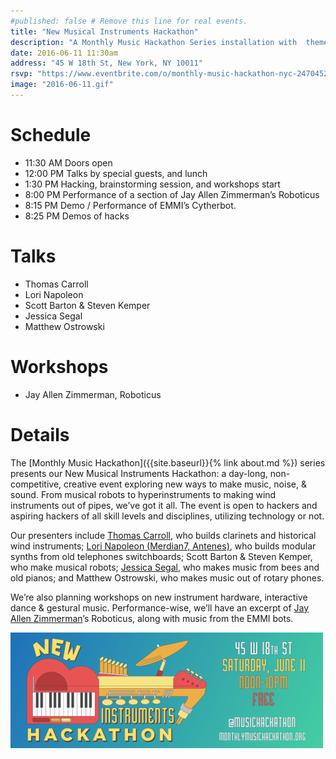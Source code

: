 ```yaml
---
#published: false # Remove this line for real events.
title: "New Musical Instruments Hackathon"
description: "A Monthly Music Hackathon Series installation with  theme 'new musical instruments'."
date: 2016-06-11 11:30am
address: "45 W 18th St, New York, NY 10011"
rsvp: "https://www.eventbrite.com/o/monthly-music-hackathon-nyc-2470452960"
image: "2016-06-11.gif"
---
```


# Schedule

- 11:30 AM Doors open
- 12:00 PM Talks by special guests, and lunch
- 1:30 PM Hacking, brainstorming session, and workshops start
- 8:00 PM Performance of a section of Jay Allen Zimmerman’s Roboticus
- 8:15 PM Demo / Performance of EMMI’s Cytherbot.
- 8:25 PM Demos of hacks

# Talks

- Thomas Carroll
- Lori Napoleon
- Scott Barton & Steven Kemper
- Jessica Segal
- Matthew Ostrowski

# Workshops

- Jay Allen Zimmerman, Roboticus

# Details
The [Monthly Music Hackathon]({{site.baseurl}}{% link about.md %}) series presents our New Musical Instruments Hackathon:  a day-long, non-competitive, creative event exploring new ways to make music, noise, & sound.  From musical robots to hyperinstruments to making wind instruments out of pipes, we’ve got it all. The event is open to hackers and aspiring hackers of all skill levels and disciplines, utilizing technology or not.

Our presenters include [Thomas Carroll](http://www.carrollclarinet.com/ "Thomas Carroll"), who builds clarinets and historical wind instruments; [Lori Napoleon (Merdian7, Antenes)](http://meridian7.net/ "Lori Napoleon"), who builds modular synths from old telephones switchboards; Scott Barton & Steven Kemper, who make musical robots; [Jessica Segal](http://www.jessicasegall.com/ "Jessica Segal"), who makes music from bees and old pianos; and Matthew Ostrowski, who makes music out of rotary phones.

We’re also planning workshops on new instrument hardware, interactive dance & gestural music. Performance-wise, we’ll have an excerpt of [Jay Allen Zimmerman](http://www.musicbyjaz.com "Jay Allen Zimmerman")’s Roboticus, along with music from the EMMI bots.

![2016 New Music Instruments Hackathon](/assets/events/2016-06-11.png)
